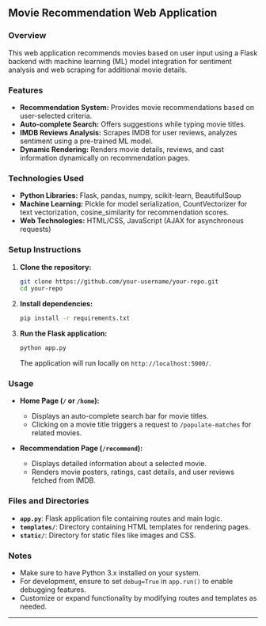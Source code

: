 ## Movie Recommendation Web Application

### Overview
This web application recommends movies based on user input using a Flask backend with machine learning (ML) model integration for sentiment analysis and web scraping for additional movie details.

### Features
- **Recommendation System:** Provides movie recommendations based on user-selected criteria.
- **Auto-complete Search:** Offers suggestions while typing movie titles.
- **IMDB Reviews Analysis:** Scrapes IMDB for user reviews, analyzes sentiment using a pre-trained ML model.
- **Dynamic Rendering:** Renders movie details, reviews, and cast information dynamically on recommendation pages.

### Technologies Used
- **Python Libraries:** Flask, pandas, numpy, scikit-learn, BeautifulSoup
- **Machine Learning:** Pickle for model serialization, CountVectorizer for text vectorization, cosine_similarity for recommendation scores.
- **Web Technologies:** HTML/CSS, JavaScript (AJAX for asynchronous requests)

### Setup Instructions
1. **Clone the repository:**
   ```bash
   git clone https://github.com/your-username/your-repo.git
   cd your-repo
   ```

2. **Install dependencies:**
   ```bash
   pip install -r requirements.txt
   ```

3. **Run the Flask application:**
   ```bash
   python app.py
   ```
   The application will run locally on `http://localhost:5000/`.

### Usage
- **Home Page (`/` or `/home`):**
  - Displays an auto-complete search bar for movie titles.
  - Clicking on a movie title triggers a request to `/populate-matches` for related movies.

- **Recommendation Page (`/recommend`):**
  - Displays detailed information about a selected movie.
  - Renders movie posters, ratings, cast details, and user reviews fetched from IMDB.

### Files and Directories
- **`app.py`**: Flask application file containing routes and main logic.
- **`templates/`**: Directory containing HTML templates for rendering pages.
- **`static/`**: Directory for static files like images and CSS.

### Notes
- Make sure to have Python 3.x installed on your system.
- For development, ensure to set `debug=True` in `app.run()` to enable debugging features.
- Customize or expand functionality by modifying routes and templates as needed.

---

